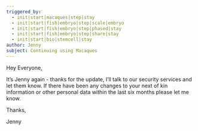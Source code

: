 ```yaml
---
triggered_by:
  - init|start|macaques|step|stay
  - init|start|fish|embryo|step|scale|embryo
  - init|start|fish|embryo|step|phased|stay
  - init|start|fish|embryo|step|share|stay
  - init|start|bio|stemcell|stay
author: Jenny
subject: Continuing using Macaques
---
```


Hey Everyone,

It’s Jenny again - thanks for the update, I’ll talk to our security services and let them know. If there have been any changes to your next of kin information or other personal data within the last six months please let me know.

Thanks,

Jenny

